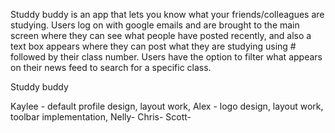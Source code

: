 Studdy buddy is an app that lets you know what your friends/colleagues are studying.  Users log on with google emails 
  and are brought to the main screen where they can see what people have posted recently, and also a text box appears 
  where they can post what they are studying using # followed by their class number.  Users have the option to filter 
  what appears on their news feed to search for a specific class.  
  
Studdy buddy 
  
  
  
  
  
  Kaylee - default profile design, layout work, 
  Alex - logo design, layout work, toolbar implementation, 
  Nelly-
  Chris-
  Scott- 
